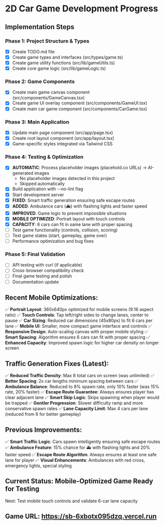 # 2D Car Game Development Progress

## Implementation Steps

### Phase 1: Project Structure & Types
- [x] Create TODO.md file
- [x] Create game types and interfaces (src/types/game.ts)
- [x] Create game utility functions (src/lib/gameUtils.ts)
- [x] Create core game logic (src/lib/gameLogic.ts)

### Phase 2: Game Components
- [x] Create main game canvas component (src/components/GameCanvas.tsx)
- [x] Create game UI overlay component (src/components/GameUI.tsx)
- [x] Create main car game component (src/components/CarGame.tsx)

### Phase 3: Main Application
- [x] Update main page component (src/app/page.tsx)
- [x] Create root layout component (src/app/layout.tsx)
- [x] Game-specific styles integrated via Tailwind CSS

### Phase 4: Testing & Optimization
- [x] **AUTOMATIC**: Process placeholder images (placehold.co URLs) → AI-generated images
  - No placeholder images detected in this project
  - Skipped automatically
- [x] Build application with --no-lint flag
- [x] Start development server
- [x] **FIXED**: Smart traffic generation ensuring safe escape routes
- [x] **ADDED**: Ambulance cars (🚑) with flashing lights and faster speed
- [x] **IMPROVED**: Game logic to prevent impossible situations
- [x] **MOBILE OPTIMIZED**: Portrait layout with touch controls
- [x] **CAPACITY**: 6 cars can fit in same lane with proper spacing
- [ ] Test game functionality (controls, collision, scoring)
- [ ] Test game states (start, gameplay, game over)
- [ ] Performance optimization and bug fixes

### Phase 5: Final Validation
- [ ] API testing with curl (if applicable)
- [ ] Cross-browser compatibility check
- [ ] Final game testing and polish
- [ ] Documentation update

## Recent Mobile Optimizations:
✅ **Portrait Layout**: 360x640px optimized for mobile screens (9:16 aspect ratio)
✅ **Touch Controls**: Tap left/right sides to change lanes, center to pause
✅ **Car Sizing**: Reduced car dimensions (45x80px) to fit 6 cars per lane
✅ **Mobile UI**: Smaller, more compact game interface and controls
✅ **Responsive Design**: Auto-scaling canvas with proper mobile styling
✅ **Smart Spacing**: Algorithm ensures 6 cars can fit with proper spacing
✅ **Enhanced Capacity**: Improved spawn logic for higher car density on longer screen

## Traffic Generation Fixes (Latest):
✅ **Reduced Traffic Density**: Max 8 total cars on screen (was unlimited)
✅ **Better Spacing**: 2x car lengths minimum spacing between cars
✅ **Ambulance Balance**: Reduced to 8% spawn rate, only 10% faster (was 15% rate, 20% faster)
✅ **Escape Route Guarantee**: Always ensures player has clear adjacent lane
✅ **Smart Skip Logic**: Skips spawning when player would be trapped
✅ **Gentler Progression**: Slower difficulty ramp and more conservative spawn rates
✅ **Lane Capacity Limit**: Max 4 cars per lane (reduced from 6 for better gameplay)

## Previous Improvements:
✅ **Smart Traffic Logic**: Cars spawn intelligently ensuring safe escape routes
✅ **Ambulance Feature**: 15% chance for 🚑 with flashing lights and 20% faster speed
✅ **Escape Route Algorithm**: Always ensures at least one safe lane for player
✅ **Visual Enhancements**: Ambulances with red cross, emergency lights, special styling

## Current Status: Mobile-Optimized Game Ready for Testing
Next: Test mobile touch controls and validate 6-car lane capacity

## Game URL: https://sb-6xbotx095dzq.vercel.run